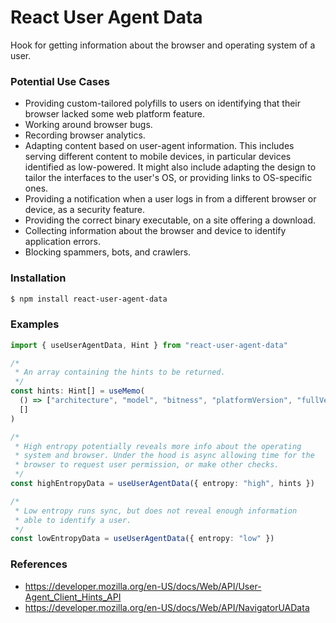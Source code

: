 # React User Agent Data

Hook for getting information about the browser and operating system of a user.

### Potential Use Cases

- Providing custom-tailored polyfills to users on identifying that their browser lacked some web platform feature.
- Working around browser bugs.
- Recording browser analytics.
- Adapting content based on user-agent information. This includes serving different content to mobile devices, in particular devices identified as low-powered. It might also include adapting the design to tailor the interfaces to the user's OS, or providing links to OS-specific ones.
- Providing a notification when a user logs in from a different browser or device, as a security feature.
- Providing the correct binary executable, on a site offering a download.
- Collecting information about the browser and device to identify application errors.
- Blocking spammers, bots, and crawlers.

### Installation

```sh
$ npm install react-user-agent-data
```

### Examples

```ts
import { useUserAgentData, Hint } from "react-user-agent-data"

/*
 * An array containing the hints to be returned.
 */
const hints: Hint[] = useMemo(
  () => ["architecture", "model", "bitness", "platformVersion", "fullVersionList"],
  []
)

/*
 * High entropy potentially reveals more info about the operating
 * system and browser. Under the hood is async allowing time for the
 * browser to request user permission, or make other checks.
 */
const highEntropyData = useUserAgentData({ entropy: "high", hints })

/*
 * Low entropy runs sync, but does not reveal enough information
 * able to identify a user.
 */
const lowEntropyData = useUserAgentData({ entropy: "low" })
```

### References

- https://developer.mozilla.org/en-US/docs/Web/API/User-Agent_Client_Hints_API
- https://developer.mozilla.org/en-US/docs/Web/API/NavigatorUAData
